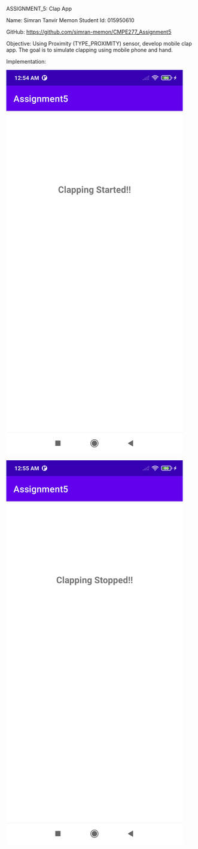 ASSIGNMENT_5:  Clap App

Name: Simran Tanvir Memon
Student Id: 015950610

GitHub:  https://github.com/simran-memon/CMPE277_Assignment5

Objective: Using Proximity (TYPE_PROXIMITY) sensor, develop mobile clap app. The goal is to simulate clapping using mobile phone and hand.

Implementation:  

![alt text](https://github.com/simran-memon/CMPE277_Assignment5/blob/main/screenshots/1647503749919.jpg?raw=true)

![alt text](https://github.com/simran-memon/CMPE277_Assignment5/blob/main/screenshots/1647503749899.jpg?raw=true)
